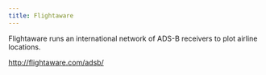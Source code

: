 ```yaml
---
title: Flightaware
---
```

Flightaware runs an international network of ADS-B
receivers to plot airline locations.

http://flightaware.com/adsb/
